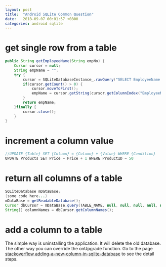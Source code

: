 ```yaml
---
layout: post
title:  "Android SQLite Common Question"
date:   2018-09-07 00:01:57 +0800
categories: android sqlite
---
```

# get single row from a table
```java
public String getEmployeeName(String empNo) {
    Cursor cursor = null;
    String empName = "";
    try {
        cursor = SQLiteDatabaseInstance_.rawQuery("SELECT EmployeeName FROM Employee WHERE EmpNo=?", new String[] {empNo + ""});
        if(cursor.getCount() > 0) {
            cursor.moveToFirst();
            empName = cursor.getString(cursor.getColumnIndex("EmployeeName"));
        }
        return empName;
    }finally {
        cursor.close();
    }
}
```
# increment a column value
```java
//UPDATE {Table} SET {Column} = {Column} + {Value} WHERE {Condition}
UPDATE Products SET Price = Price + 1 WHERE ProductID = 50
```
# return all columns of a table
```java
SQLiteDatabase mDataBase;
(some code here...)
mDataBase = getReadableDatabase();
Cursor dbCursor = mDataBase.query(TABLE_NAME, null, null, null, null, null, null);
String[] columnNames = dbCursor.getColumnNames();
```
# add a column to a table
The simple way is uninstalling the application. It will delete the old database. The other way you can override the onUpgrade function. Go to the page [stackoverflow adding-a-new-column-in-sqlite-database](https://stackoverflow.com/questions/48293441/adding-a-new-column-in-sqlite-database) to see the detail steps.
